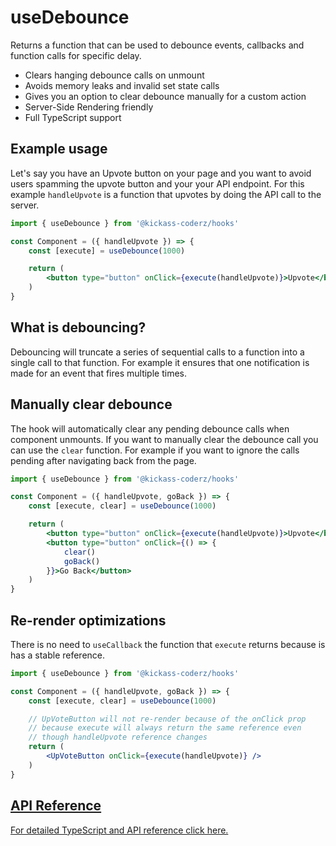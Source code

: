 # useDebounce

Returns a function that can be used to debounce events, callbacks and function calls for specific delay.

- Clears hanging debounce calls on unmount
- Avoids memory leaks and invalid set state calls 
- Gives you an option to clear debounce manually for a custom action
- Server-Side Rendering friendly
- Full TypeScript support

## Example usage

Let's say you have an Upvote button on your page and you want to avoid users spamming the upvote button and your
your API endpoint. For this example `handleUpvote` is a function that upvotes by doing the API call to the server.

```jsx
import { useDebounce } from '@kickass-coderz/hooks'

const Component = ({ handleUpvote }) => {
    const [execute] = useDebounce(1000)

    return (
        <button type="button" onClick={execute(handleUpvote)}>Upvote</button>
    )
}
```

## What is debouncing?

Debouncing will truncate a series of sequential calls to a function into a single call to that function.
For example it ensures that one notification is made for an event that fires multiple times.


## Manually clear debounce

The hook will automatically clear any pending debounce calls when component unmounts. If you want to manually clear the debounce call you can use the `clear` function. For example if you want to ignore the calls pending after navigating back from the page.

```jsx
import { useDebounce } from '@kickass-coderz/hooks'

const Component = ({ handleUpvote, goBack }) => {
    const [execute, clear] = useDebounce(1000)

    return (
        <button type="button" onClick={execute(handleUpvote)}>Upvote</button>
        <button type="button" onClick={() => {
            clear()
            goBack()
        }}>Go Back</button>
    )
}
```

## Re-render optimizations

There is no need to `useCallback` the function that `execute` returns because is has a stable reference.

```jsx
import { useDebounce } from '@kickass-coderz/hooks'

const Component = ({ handleUpvote, goBack }) => {
    const [execute, clear] = useDebounce(1000)

    // UpVoteButton will not re-render because of the onClick prop
    // because execute will always return the same reference even
    // though handleUpvote reference changes
    return (
        <UpVoteButton onClick={execute(handleUpvote)} />
    )
}
```



## [API Reference](/docs/types/use-debounce)

[For detailed TypeScript and API reference click here.](/docs/types/use-debounce)

